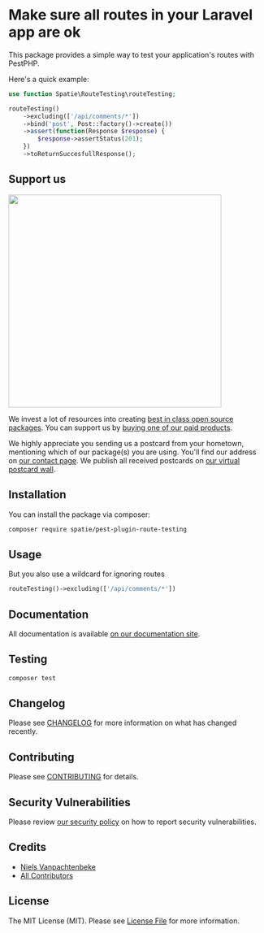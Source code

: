 # Make sure all routes in your Laravel app are ok

This package provides a simple way to test your application's routes with PestPHP.

Here's a quick example:

```php
use function Spatie\RouteTesting\routeTesting;

routeTesting()
    ->excluding(['/api/comments/*'])
    ->bind('post', Post::factory()->create())
    ->assert(function(Response $response) {
        $response->assertStatus(201);
    })
    ->toReturnSuccesfullResponse();
```

## Support us

[<img src="https://github-ads.s3.eu-central-1.amazonaws.com/laravel-pdf.jpg?t=1" width="419px" />](https://spatie.be/github-ad-click/laravel-pdf)

We invest a lot of resources into creating [best in class open source packages](https://spatie.be/open-source). You can support us by [buying one of our paid products](https://spatie.be/open-source/support-us).

We highly appreciate you sending us a postcard from your hometown, mentioning which of our package(s) you are using. You'll find our address on [our contact page](https://spatie.be/about-us). We publish all received postcards on [our virtual postcard wall](https://spatie.be/open-source/postcards).

## Installation

You can install the package via composer:

```bash
composer require spatie/pest-plugin-route-testing
```

## Usage


But you also use a wildcard for ignoring routes

```php
routeTesting()->excluding(['/api/comments/*'])
```



## Documentation

All documentation is available [on our documentation site](https://spatie.be/docs/pest-plugin-route-testing).

## Testing

```bash
composer test
```

## Changelog

Please see [CHANGELOG](CHANGELOG.md) for more information on what has changed recently.

## Contributing

Please see [CONTRIBUTING](CONTRIBUTING.md) for details.

## Security Vulnerabilities

Please review [our security policy](../../security/policy) on how to report security vulnerabilities.

## Credits

- [Niels Vanpachtenbeke](https://github.com/nielsvanpach)
- [All Contributors](../../contributors)

## License

The MIT License (MIT). Please see [License File](LICENSE.md) for more information.
